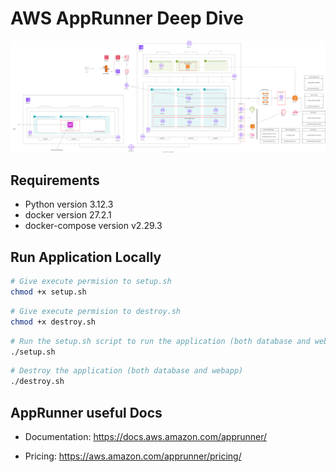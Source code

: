 # AWS AppRunner Deep Dive

![alt text](./docs/diagrams.drawio.svg)

## Requirements
* Python version 3.12.3
* docker version 27.2.1
* docker-compose version v2.29.3

## Run Application Locally
```sh
# Give execute permision to setup.sh
chmod +x setup.sh
```

```sh
# Give execute permision to destroy.sh
chmod +x destroy.sh
```

```sh
# Run the setup.sh script to run the application (both database and webapp)
./setup.sh
```

```sh
# Destroy the application (both database and webapp)
./destroy.sh
```

## AppRunner useful Docs

* Documentation: https://docs.aws.amazon.com/apprunner/

* Pricing: https://aws.amazon.com/apprunner/pricing/